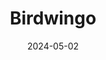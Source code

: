 ---  
layout: startup_page  
title: "Birdwingo"  
id: "birdwingo.com"  
permalink: "/birdwingobirdwingo.com05022024/"  
website: "http://birdwingo.com/"  
funding_round: ""  
funding_amount: "€1.2M"  
investors: "Bienville Capital, other company founders, bank executives"  
about: "Birdwingo is a fintech company developing an investing app designed specifically for young Europeans aged 11-17. The app provides access to stocks and ETFs, and includes a financial education academy to teach young investors. It aims to fill a gap in financial education and empower teenagers to invest under parental supervision."  
markets: "Fintech"  
hq: "Amsterdam, North Holland, The Netherlands"  
founded_year: "2021"  
linkedin: "https://nl.linkedin.com/company/birdwingo"  
twitter: ""  
instagram: ""  
facebook: ""  
crunchbase: "https://www.crunchbase.com/organization/tatrym"  
pitchbook: "https://pitchbook.com/profiles/company/528110-47"  

date_display: "02-May-2024"  
date: "2024-05-02"

# SEO Optimization  
meta_title: "Birdwingo -  Funding (€1.2M)"  
meta_description: "Birdwingo, Birdwingo is a fintech company developing an investing app designed specifically for young Europeans aged 11-17. The app provides access to stocks and..."  
meta_keywords: "Birdwingo, Fintech,  funding"  
canonical_url: "https://startup.projectstartups.com/birdwingobirdwingo.com05022024/"  
---